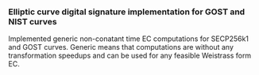 ### Elliptic curve digital signature implementation for GOST and NIST curves

Implemented generic non-conatant time EC computations for SECP256k1 and GOST curves.
Generic means that computations are without any transformation speedups and can be used for any feasible Weistrass form EC.